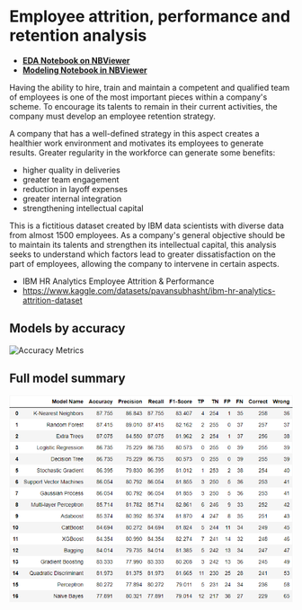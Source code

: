 # Employee attrition, performance and retention analysis

* **[EDA Notebook on NBViewer](https://nbviewer.org/github/hmantovani/hmantovani/blob/main/IBM-HR-EN/EDA_RH_IBM.ipynb)**
* **[Modeling Notebook in NBViewer](https://nbviewer.org/github/hmantovani/hmantovani/blob/main/IBM-HR-EN/model_IBM.ipynb)**

Having the ability to hire, train and maintain a competent and qualified team of employees is one of the most important pieces within a company's scheme. To encourage its talents to remain in their current activities, the company must develop an employee retention strategy.

A company that has a well-defined strategy in this aspect creates a healthier work environment and motivates its employees to generate results. Greater regularity in the workforce can generate some benefits:

- higher quality in deliveries
- greater team engagement
- reduction in layoff expenses
- greater internal integration
- strengthening intellectual capital

This is a fictitious dataset created by IBM data scientists with diverse data from almost 1500 employees. As a company's general objective should be to maintain its talents and strengthen its intellectual capital, this analysis seeks to understand which factors lead to greater dissatisfaction on the part of employees, allowing the company to intervene in certain aspects.

- IBM HR Analytics Employee Attrition & Performance
- https://www.kaggle.com/datasets/pavansubhasht/ibm-hr-analytics-attrition-dataset

## Models by accuracy

![Accuracy Metrics](Metrics_Accuracy.PNG "Accuracy Metrics")

## Full model summary

![Metrics](Metrics.PNG "Metrics")